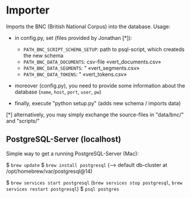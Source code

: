 # Importer

Imports the BNC (British National Corpus) into the database. Usage:

- in config.py, set (files provided by Jonathan [*]):

  - `PATH_BNC_SCRIPT_SCHEMA_SETUP`: path to psql-script, which createds the new schema
  - `PATH_BNC_DATA_DOCUMENTS`: csv-file «vert_documents.csv»
  - `PATH_BNC_DATA_SEGMENTS`: " «vert_segments.csv»
  - `PATH_BNC_DATA_TOKENS`: " «vert_tokens.csv»
- moreover (config.py), you need to provide some information about the database (`name`, `host`, `port`, `user`, `pw`)
- finally, execute "python setup.py" (adds new schema / imports data)

[*] alternatively, you may simply exchange the source-files in "data/bnc/" and "scripts/"


## PostgreSQL-Server (localhost)

Simple way to get a running PostgreSQL-Server (Mac):

$ `brew update`
$ `brew install postgresql` (--> default db-cluster at /opt/homebrew/var/postgresql@14)

$ `brew services start postgresql` (`brew services stop postgresql`, `brew services restart postgresql`)
$ `psql postgres`
